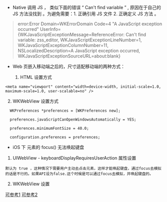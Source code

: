 
*  Native 调用 JS ， 类似下面的错误 “ Can't find variable ” , 原因在于自己的 JS 方法没找到 。为避免需要：1. 正确引用 JS 文件  2. 正确定义 JS 方法 。

> error:Error Domain=WKErrorDomain Code=4 "A JavaScript exception occurred" UserInfo={WKJavaScriptExceptionMessage=ReferenceError: Can't find variable: zss_editor, WKJavaScriptExceptionLineNumber=1, WKJavaScriptExceptionColumnNumber=11, NSLocalizedDescription=A JavaScript exception occurred, WKJavaScriptExceptionSourceURL=about:blank}


* Web 页嵌入移动端之后的，尺寸适配移动端的两种方式：

  1. HTML 设置方式

```
<meta name="viewport" content="width=device-width, initial-scale=1.0, maximum-scale=1.0, user-scalable=no" />
```

  2. WKWebView 设置方式
```
  WKPreferences *preferences = [WKPreferences new];

  preferences.javaScriptCanOpenWindowsAutomatically = YES;

  preferences.minimumFontSize = 40.0;

  configuration.preferences = preferences;
```

* iOS 下 元素的 focus() 无法唤起键盘

 1. UIWebView - keyboardDisplayRequiresUserAction 属性设置
```
默认为 true ，这种情况下需要用户主动去点击元素，这样才能唤起键盘，通过focus去模拟的话是不行的。如果API设为false.这个时候是可以通过focus去模拟，并唤起键盘的。
```
 2. WKWebView 设置

 [可参考1](https://stackoverflow.com/questions/32407185/wkwebview-cant-open-keyboard-for-input-field)
 [可参考2](http://www.jianshu.com/p/c7bd2af5005b)
